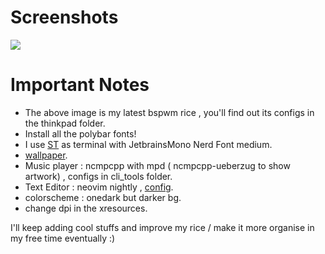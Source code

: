  # Screenshots

<img src = "https://raw.githubusercontent.com/siduck76/dotfiles/master/rice%20flex/neovim-rice.png">

# Important Notes

- The above image is my latest bspwm rice , you'll find out its configs in the thinkpad folder.
- Install all the polybar fonts!
- I use [ST](https://github.com/siduck76/st)  as terminal with JetbrainsMono Nerd Font medium.
- [wallpaper](https://github.com/siduck76/dotfiles/blob/master/wall/sniper.jpg).
- Music player : ncmpcpp with mpd ( ncmpcpp-ueberzug to show artwork) , configs in cli_tools folder. 
- Text Editor : neovim nightly , [config](https://github.com/siduck76/neovim-dots).
- colorscheme : onedark but darker bg.
- change dpi in the xresources.

I'll keep adding cool stuffs and improve my rice / make it more organise in my free time eventually :)

